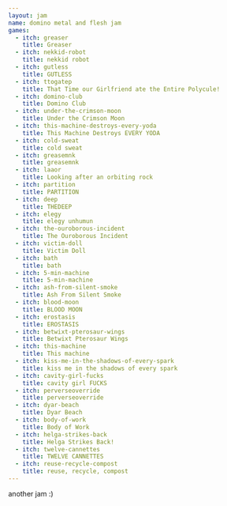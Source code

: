 ```yaml
---
layout: jam
name: domino metal and flesh jam
games:
  - itch: greaser
    title: Greaser
  - itch: nekkid-robot
    title: nekkid robot
  - itch: gutless
    title: GUTLESS
  - itch: ttogatep
    title: That Time our Girlfriend ate the Entire Polycule!
  - itch: domino-club
    title: Domino Club
  - itch: under-the-crimson-moon
    title: Under the Crimson Moon
  - itch: this-machine-destroys-every-yoda
    title: This Machine Destroys EVERY YODA
  - itch: cold-sweat
    title: cold sweat
  - itch: greasemnk
    title: greasemnk
  - itch: laaor
    title: Looking after an orbiting rock
  - itch: partition
    title: PARTITION
  - itch: deep
    title: THEDEEP
  - itch: elegy
    title: elegy unhumun
  - itch: the-ouroborous-incident
    title: The Ouroborous Incident
  - itch: victim-doll
    title: Victim Doll
  - itch: bath
    title: bath
  - itch: 5-min-machine
    title: 5-min-machine
  - itch: ash-from-silent-smoke
    title: Ash From Silent Smoke
  - itch: blood-moon
    title: BLOOD MOON
  - itch: erostasis
    title: EROSTASIS
  - itch: betwixt-pterosaur-wings
    title: Betwixt Pterosaur Wings
  - itch: this-machine
    title: This machine
  - itch: kiss-me-in-the-shadows-of-every-spark
    title: kiss me in the shadows of every spark
  - itch: cavity-girl-fucks
    title: cavity girl FUCKS
  - itch: perverseoverride
    title: perverseoverride
  - itch: dyar-beach
    title: Dyar Beach
  - itch: body-of-work
    title: Body of Work
  - itch: helga-strikes-back
    title: Helga Strikes Back!
  - itch: twelve-cannettes
    title: TWELVE CANNETTES
  - itch: reuse-recycle-compost
    title: reuse, recycle, compost
---
```


another jam :)
